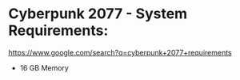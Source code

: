 # Cyberpunk 2077 - System Requirements:
https://www.google.com/search?q=cyberpunk+2077+requirements

- 16 GB Memory

